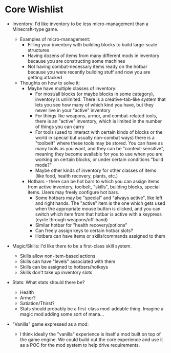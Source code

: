 # Core Wishlist

* Inventory: I'd like inventory to be less micro-management than a Minecraft-type game.
  * Examples of micro-management:
    * Filling your inventory with building blocks to build large-scale structures
    * Having dozens of items from many different mods in inventory because you are constructing some machines
    * Not having combat-necessary items ready on the hotbar because you were recently building stuff and now you are getting attacked
  * Thoughts on how to solve it:
    * Maybe have multiple classes of inventory:
      * For most/all blocks (or maybe blocks in some category), inventory is unlimited. There is a creative-tab-like system that lets you see how many of which kind you have, but they never live in your "active" inventory
      * For things like weapons, armor, and combat-related tools, there is an "active" inventory, which is limited in the number of things you can carry
      * For tools (used to interact with certain kinds of blocks or the world in special but usually non-combat ways) there is a "toolbelt" where these tools may be stored. You can have as many tools as you want, and they can be "context-sensitive", meaning they become available for you to use when you are working on certain blocks, or under certain conditions "build mode?"
      * Maybe other kinds of inventory for other classes of items (like food, health recovery, plants, etc.)
    * Hotbars - there can be hot bars to which you can assign items from active inventory, toolbelt, "skills", building blocks, special items.  Users may freely configure hot bars.
      * Some hotbars may be "special" and "always active", like left and right hands. The "active" item is the one which gets used when the appropriate mouse button is clicked, and you can switch which item from that hotbar is active with a keypress (cycle through weapons/off-hand)
      * Similar hotbar for "health recovery/potions"
      * Can freely assign keys to certain hotbar slots?
      * Hotbars can have items or skills/commands assigned to them

* Magic/Skills: I'd like there to be a first-class skill system.
  * Skills allow non-item-based actions
  * Skills can have "levels" associated with them
  * Skills can be assigned to hotbars/hotkeys
  * Skills don't take up inventory slots

* Stats: What stats should there be?
  * Health
  * Armor?
  * Satiation/Thirst?
  * Stats should probably be a first-class mod-addable thing.  Imagine a magic mod adding some sort of mana...

* "Vanilla" game expressed as a mod:
  * I think ideally the "vanilla" experience is itself a mod built on top of the game engine. We could build out the core experience and use it as a POC for the mod system to help drive requirements.